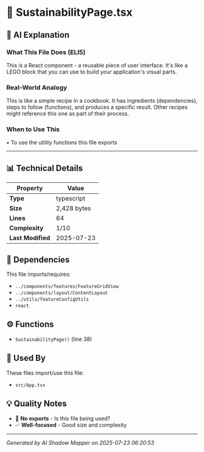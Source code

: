# 📄 SustainabilityPage.tsx

## 🤖 AI Explanation

### What This File Does (ELI5)
This is a React component - a reusable piece of user interface. It's like a LEGO block that you can use to build your application's visual parts.

### Real-World Analogy
This is like a simple recipe in a cookbook. It has ingredients (dependencies), steps to follow (functions), and produces a specific result. Other recipes might reference this one as part of their process.

### When to Use This
• To use the utility functions this file exports

---

## 📊 Technical Details

| Property | Value |
|----------|-------|
| **Type** | typescript |
| **Size** | 2,428 bytes |
| **Lines** | 64 |
| **Complexity** | 1/10 |
| **Last Modified** | 2025-07-23 |

## 🔗 Dependencies

This file imports/requires:

- `../components/features/FeatureGridView`
- `../components/layout/ContentLayout`
- `../utils/featureConfigUtils`
- `react`

## ⚙️ Functions

-  `SustainabilityPage()` (line 38)

## 🔄 Used By

These files import/use this file:

- `src/App.tsx`

## 💡 Quality Notes

- 🤔 **No exports** - Is this file being used?
- ✅ **Well-focused** - Good size and complexity

---
*Generated by AI Shadow Mapper on 2025-07-23 06:20:53*